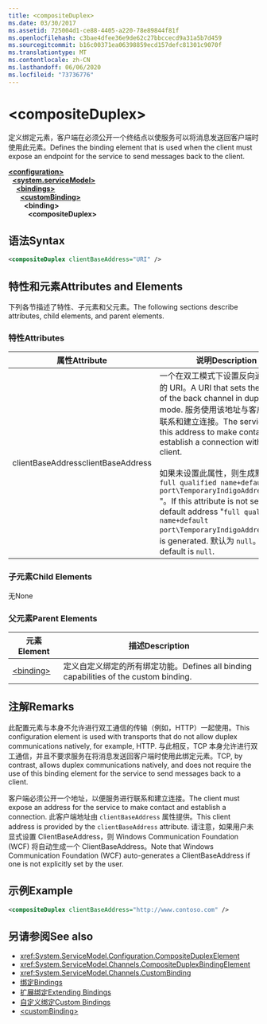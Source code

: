 ```yaml
---
title: <compositeDuplex>
ms.date: 03/30/2017
ms.assetid: 725004d1-ce88-4405-a220-78e89844f81f
ms.openlocfilehash: c3bae4dfee36e9de62c27bbccecd9a31a5b7d459
ms.sourcegitcommit: b16c00371ea06398859ecd157defc81301c9070f
ms.translationtype: MT
ms.contentlocale: zh-CN
ms.lasthandoff: 06/06/2020
ms.locfileid: "73736776"
---
```

# \<compositeDuplex>
<span data-ttu-id="f3bfe-101">定义绑定元素，客户端在必须公开一个终结点以使服务可以将消息发送回客户端时使用此元素。</span><span class="sxs-lookup"><span data-stu-id="f3bfe-101">Defines the binding element that is used when the client must expose an endpoint for the service to send messages back to the client.</span></span>  
  
[**\<configuration>**](../configuration-element.md)\
&nbsp;&nbsp;[**\<system.serviceModel>**](system-servicemodel.md)\
&nbsp;&nbsp;&nbsp;&nbsp;[**\<bindings>**](bindings.md)\
&nbsp;&nbsp;&nbsp;&nbsp;&nbsp;&nbsp;[**\<customBinding>**](custombinding.md)\
&nbsp;&nbsp;&nbsp;&nbsp;&nbsp;&nbsp;&nbsp;&nbsp;**\<binding>**\
&nbsp;&nbsp;&nbsp;&nbsp;&nbsp;&nbsp;&nbsp;&nbsp;&nbsp;&nbsp;**\<compositeDuplex>**  
  
## <a name="syntax"></a><span data-ttu-id="f3bfe-102">语法</span><span class="sxs-lookup"><span data-stu-id="f3bfe-102">Syntax</span></span>  
  
```xml  
<compositeDuplex clientBaseAddress="URI" />
```  
  
## <a name="attributes-and-elements"></a><span data-ttu-id="f3bfe-103">特性和元素</span><span class="sxs-lookup"><span data-stu-id="f3bfe-103">Attributes and Elements</span></span>  
 <span data-ttu-id="f3bfe-104">下列各节描述了特性、子元素和父元素。</span><span class="sxs-lookup"><span data-stu-id="f3bfe-104">The following sections describe attributes, child elements, and parent elements.</span></span>  
  
### <a name="attributes"></a><span data-ttu-id="f3bfe-105">特性</span><span class="sxs-lookup"><span data-stu-id="f3bfe-105">Attributes</span></span>  
  
|<span data-ttu-id="f3bfe-106">属性</span><span class="sxs-lookup"><span data-stu-id="f3bfe-106">Attribute</span></span>|<span data-ttu-id="f3bfe-107">说明</span><span class="sxs-lookup"><span data-stu-id="f3bfe-107">Description</span></span>|  
|---------------|-----------------|  
|<span data-ttu-id="f3bfe-108">clientBaseAddress</span><span class="sxs-lookup"><span data-stu-id="f3bfe-108">clientBaseAddress</span></span>|<span data-ttu-id="f3bfe-109">一个在双工模式下设置反向通道地址的 URI。</span><span class="sxs-lookup"><span data-stu-id="f3bfe-109">A URI that sets the address of the back channel in duplex mode.</span></span> <span data-ttu-id="f3bfe-110">服务使用该地址与客户端进行联系和建立连接。</span><span class="sxs-lookup"><span data-stu-id="f3bfe-110">The service uses this address to make contact and establish a connection with the client.</span></span><br /><br /> <span data-ttu-id="f3bfe-111">如果未设置此属性，则生成默认地址 " `full qualified name+default port\TemporaryIndigoAddress\guid` "。</span><span class="sxs-lookup"><span data-stu-id="f3bfe-111">If this attribute is not set, a default address "`full qualified name+default port\TemporaryIndigoAddress\guid`" is generated.</span></span> <span data-ttu-id="f3bfe-112">默认为 `null`。</span><span class="sxs-lookup"><span data-stu-id="f3bfe-112">The default is `null`.</span></span>|  
  
### <a name="child-elements"></a><span data-ttu-id="f3bfe-113">子元素</span><span class="sxs-lookup"><span data-stu-id="f3bfe-113">Child Elements</span></span>  
 <span data-ttu-id="f3bfe-114">无</span><span class="sxs-lookup"><span data-stu-id="f3bfe-114">None</span></span>  
  
### <a name="parent-elements"></a><span data-ttu-id="f3bfe-115">父元素</span><span class="sxs-lookup"><span data-stu-id="f3bfe-115">Parent Elements</span></span>  
  
|<span data-ttu-id="f3bfe-116">元素</span><span class="sxs-lookup"><span data-stu-id="f3bfe-116">Element</span></span>|<span data-ttu-id="f3bfe-117">描述</span><span class="sxs-lookup"><span data-stu-id="f3bfe-117">Description</span></span>|  
|-------------|-----------------|  
|[\<binding>](bindings.md)|<span data-ttu-id="f3bfe-118">定义自定义绑定的所有绑定功能。</span><span class="sxs-lookup"><span data-stu-id="f3bfe-118">Defines all binding capabilities of the custom binding.</span></span>|  
  
## <a name="remarks"></a><span data-ttu-id="f3bfe-119">注解</span><span class="sxs-lookup"><span data-stu-id="f3bfe-119">Remarks</span></span>  
 <span data-ttu-id="f3bfe-120">此配置元素与本身不允许进行双工通信的传输（例如，HTTP）一起使用。</span><span class="sxs-lookup"><span data-stu-id="f3bfe-120">This configuration element is used with transports that do not allow duplex communications natively, for example, HTTP.</span></span> <span data-ttu-id="f3bfe-121">与此相反，TCP 本身允许进行双工通信，并且不要求服务在将消息发送回客户端时使用此绑定元素。</span><span class="sxs-lookup"><span data-stu-id="f3bfe-121">TCP, by contrast, allows duplex communications natively, and does not require the use of this binding element for the service to send messages back to a client.</span></span>  
  
 <span data-ttu-id="f3bfe-122">客户端必须公开一个地址，以便服务进行联系和建立连接。</span><span class="sxs-lookup"><span data-stu-id="f3bfe-122">The client must expose an address for the service to make contact and establish a connection.</span></span> <span data-ttu-id="f3bfe-123">此客户端地址由 `clientBaseAddress` 属性提供。</span><span class="sxs-lookup"><span data-stu-id="f3bfe-123">This client address is provided by the `clientBaseAddress` attribute.</span></span> <span data-ttu-id="f3bfe-124">请注意，如果用户未显式设置 ClientBaseAddress，则 Windows Communication Foundation (WCF) 将自动生成一个 ClientBaseAddress。</span><span class="sxs-lookup"><span data-stu-id="f3bfe-124">Note that Windows Communication Foundation (WCF) auto-generates a ClientBaseAddress if one is not explicitly set by the user.</span></span>  
  
## <a name="example"></a><span data-ttu-id="f3bfe-125">示例</span><span class="sxs-lookup"><span data-stu-id="f3bfe-125">Example</span></span>  
  
```xml  
<compositeDuplex clientBaseAddress="http://www.contoso.com" />
```  
  
## <a name="see-also"></a><span data-ttu-id="f3bfe-126">另请参阅</span><span class="sxs-lookup"><span data-stu-id="f3bfe-126">See also</span></span>

- <xref:System.ServiceModel.Configuration.CompositeDuplexElement>
- <xref:System.ServiceModel.Channels.CompositeDuplexBindingElement>
- <xref:System.ServiceModel.Channels.CustomBinding>
- [<span data-ttu-id="f3bfe-127">绑定</span><span class="sxs-lookup"><span data-stu-id="f3bfe-127">Bindings</span></span>](../../../wcf/bindings.md)
- [<span data-ttu-id="f3bfe-128">扩展绑定</span><span class="sxs-lookup"><span data-stu-id="f3bfe-128">Extending Bindings</span></span>](../../../wcf/extending/extending-bindings.md)
- [<span data-ttu-id="f3bfe-129">自定义绑定</span><span class="sxs-lookup"><span data-stu-id="f3bfe-129">Custom Bindings</span></span>](../../../wcf/extending/custom-bindings.md)
- [\<customBinding>](custombinding.md)
